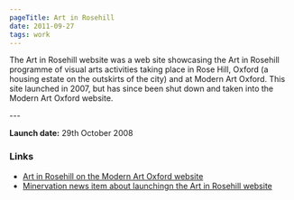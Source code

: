 ```yaml
---
pageTitle: Art in Rosehill
date: 2011-09-27
tags: work
---
```

<p>The Art in Rosehill website was a web site showcasing the Art in Rosehill programme of visual arts activities taking place in Rose Hill, Oxford (a housing estate on the outskirts of the city) and at Modern Art Oxford. This site launched in 2007, but has since been shut down and taken into the Modern Art Oxford website.</p>
---

<p><strong>Launch date:</strong> 29th October 2008</p>
<h3>Links</h3>
<ul>
<li><a href="http://www.modernartoxford.org.uk/about-us/art-in-rose-hill/">Art in Rosehill on the Modern Art Oxford website</a></li>
<li><a href="http://www.minervation.com/art-in-rose-hill/">Minervation news item about launchingn the Art in Rosehill website</a></li>
</ul>